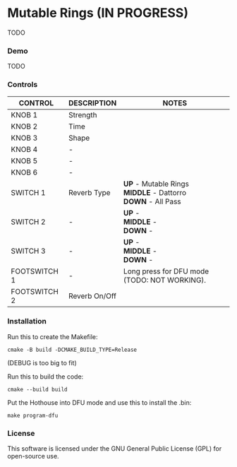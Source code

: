 # Mutable Rings (IN PROGRESS)

TODO

### Demo

TODO

### Controls

| CONTROL | DESCRIPTION | NOTES |
|-|-|-|
| KNOB 1 | Strength |  |
| KNOB 2 | Time |  |
| KNOB 3 | Shape |  |
| KNOB 4 | - |  |
| KNOB 5 | - |  |
| KNOB 6 | - |  |
| SWITCH 1 | Reverb Type | **UP** - Mutable Rings<br/>**MIDDLE** - Dattorro<br/>**DOWN** - All Pass|
| SWITCH 2 | - | **UP** -<br/>**MIDDLE** -<br/>**DOWN** - |
| SWITCH 3 | - | **UP** -<br/>**MIDDLE** -<br/>**DOWN** - |
| FOOTSWITCH 1 | - | Long press for DFU mode (TODO: NOT WORKING). |
| FOOTSWITCH 2 | Reverb On/Off |  |

### Installation

Run this to create the Makefile:
```
cmake -B build -DCMAKE_BUILD_TYPE=Release
```
(DEBUG is too big to fit)

Run this to build the code:
```
cmake --build build
```

Put the Hothouse into DFU mode and use this to install the .bin:
```
make program-dfu
```

### License

This software is licensed under the GNU General Public License (GPL) for open-source use.
